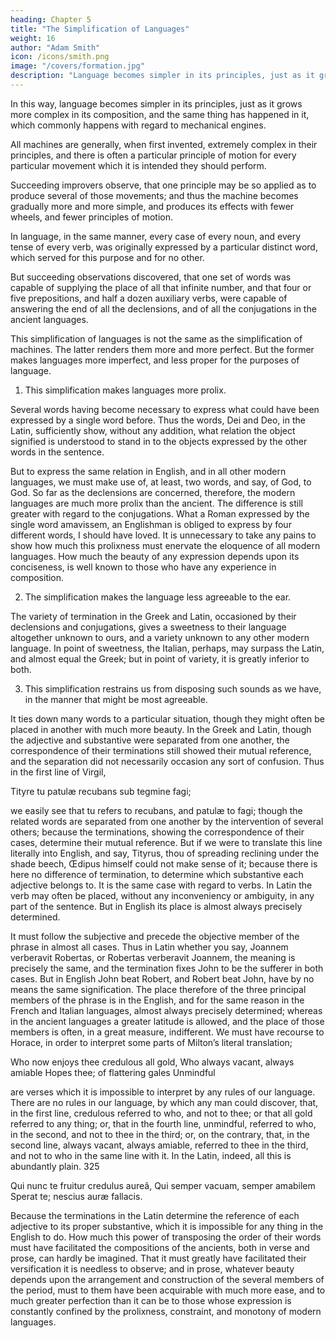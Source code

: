 ```yaml
---
heading: Chapter 5
title: "The Simplification of Languages"
weight: 16
author: "Adam Smith"
icon: /icons/smith.png
image: "/covers/formation.jpg"
description: "Language becomes simpler in its principles, just as it grows more complex in its composition"
---
```





In this way, language becomes simpler in its principles, just as it grows more complex in its composition, and the same thing has happened in it, which commonly happens with regard to mechanical engines. 

All machines are generally, when first invented, extremely complex in their principles, and there is often a particular principle of motion for every particular movement which it is intended they should perform.

Succeeding improvers observe, that one principle may be so applied as to produce several of those movements; and thus the machine becomes gradually more and more simple, and produces its effects with fewer wheels, and fewer principles of motion. 

In language, in the same manner, every case of every noun, and every tense of every verb, was originally expressed by a particular distinct word, which served for this purpose and for no other. 

But succeeding observations discovered, that one set of words was capable of supplying the place of all that infinite number, and that four or five prepositions, and half a dozen auxiliary verbs, were capable of answering the end of all the declensions, and of all the conjugations in the ancient languages.

This simplification of languages is not the same as the simplification of machines. The latter renders them more and more perfect. But the former makes languages more imperfect, and less proper for the purposes of language.

1. This simplification makes languages more prolix. 

Several words having become necessary to express what could have been expressed by a single word before. Thus the words, Dei and Deo, in the Latin, sufficiently show, without any addition, what relation the object signified is understood to stand in to the objects expressed by the other words in the sentence. 

But to express the same relation in English, and in all other modern languages, we must make use of, at least, two words, and say, of God, to God. So far as the declensions are concerned, therefore, the modern languages are much more prolix than the ancient. The difference is still greater with regard to the conjugations. What a Roman expressed by the single word amavissem, an Englishman is obliged to express by four different words, I should have loved. It is unnecessary to take any pains to show how much this prolixness must enervate the eloquence of all modern languages. How much the beauty of any expression depends upon its conciseness, is well known to those who have any experience in composition.

2. The simplification makes the language less agreeable to the ear. 

The variety of termination in the Greek and Latin, occasioned by their declensions and conjugations, gives a sweetness to their language altogether unknown to ours, and a variety unknown to any other modern language. In point of sweetness, the Italian, perhaps, may surpass the Latin, and almost equal the Greek; but in point of variety, it is greatly inferior to both.

3. This simplification restrains us from disposing such sounds as we have, in the manner that might be most agreeable. 

It ties down many words to a particular situation, though they might often be placed in another with much more beauty. In the Greek and Latin, though the adjective and substantive were separated from one another, the correspondence of their terminations still showed their mutual reference, and the separation did not necessarily occasion any sort of confusion. Thus in the first line of Virgil,

Tityre tu patulæ recubans sub tegmine fagi;

we easily see that tu refers to recubans, and patulæ to fagi; though the related words are separated from one another by the intervention of several others; because the terminations, showing the correspondence of their cases, determine their mutual reference. But if we were to translate this line literally into English, and say, Tityrus, thou of spreading reclining under the shade beech, Œdipus himself could not make sense of it; because there is here no difference of termination, to determine which substantive each adjective belongs to. It is the same case with regard to verbs. In Latin the verb may often be placed, without any inconveniency or ambiguity, in any part of the sentence. But in English its place is almost always precisely determined. 

It must follow the subjective and precede the objective member of the phrase in almost all cases. Thus in Latin whether you say, Joannem verberavit Robertas, or Robertas verberavit Joannem, the meaning is precisely the same, and the termination fixes John to be the sufferer in both cases. But in English John beat Robert, and Robert beat John, have by no means the same signification. The place therefore of the three principal members of the phrase is in the English, and for the same reason in the French and Italian languages, almost always precisely determined; whereas in the ancient languages a greater latitude is allowed, and the place of those members is often, in a great measure, indifferent. We must have recourse to Horace, in order to interpret some parts of Milton’s literal translation;

Who now enjoys thee credulous all gold,
Who always vacant, always amiable
Hopes thee; of flattering gales
Unmindful

are verses which it is impossible to interpret by any rules of our language. There are no rules in our language, by which any man could discover, that, in the first line, credulous referred to who, and not to thee; or that all gold referred to any thing; or, that in the fourth line, unmindful, referred to who, in the second, and not to thee in the third; or, on the contrary, that, in the second line, always vacant, always amiable, referred to thee in the third, and not to who in the same line with it. In the Latin, indeed, all this is abundantly plain. 325

Qui nunc te fruitur credulus aureâ,
Qui semper vacuam, semper amabilem
Sperat te; nescius auræ fallacis.

Because the terminations in the Latin determine the reference of each adjective to its proper substantive, which it is impossible for any thing in the English to do. How much this power of transposing the order of their words must have facilitated the compositions of the ancients, both in verse and prose, can hardly be imagined. That it must greatly have facilitated their versification it is needless to observe; and in prose, whatever beauty depends upon the arrangement and construction of the several members of the period, must to them have been acquirable with much more ease, and to much greater perfection than it can be to those whose expression is constantly confined by the prolixness, constraint, and monotony of modern languages.
